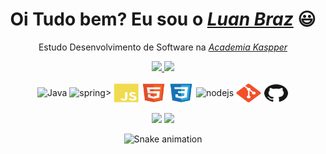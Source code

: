 <div>
  <h1 align="center">Oi Tudo bem? Eu sou o <a href="https://www.linkedin.com/in/luanbraz/"><i>Luan Braz</i></a> 😃️</h1>
  <p align="center">Estudo Desenvolvimento de Software na <a href="https://academia.kaspper.com/"><i>Academia Kaspper</i></a>
<!-- <h1 align="center"> 
  Academia Kaspper
</h1>

<p align="center"><i>"A academia Kaspper é um projeto que apoia a formação de novos talentos e a atualização dos profissionais mais experientes no mercado de TI."</i></p> -->

<div align="center">
  <a href="https://github.com/luanbrazz">
    <img height="150em" src="https://github-readme-stats.vercel.app/api?username=luanbrazz&count_private=true&include_all_commits=true&show_icons=true&theme=dracula&hide_border=false&show_owner=true"/>
    <img height="150em" src="https://github-readme-stats.vercel.app/api/top-langs/?username=luanbrazz&theme=dracula&hide_border=false&&layout=compact"/>
  </a>
</div>

<div align="center" valign="top"><br>
  <img align="center" alt="Java" height="40" width="40" src="https://cdn.jsdelivr.net/gh/devicons/devicon/icons/java/java-original-wordmark.svg" >
  <img align="center" alt="spring" height="40" width="40" <img src="https://cdn.jsdelivr.net/gh/devicons/devicon/icons/spring/spring-original-wordmark.svg" />>
  <img align="center" alt="Js" height="30" width="40" src="https://raw.githubusercontent.com/devicons/devicon/master/icons/javascript/javascript-plain.svg">
  <img align="center" alt="HTML" height="30" width="40" src="https://raw.githubusercontent.com/devicons/devicon/master/icons/html5/html5-original.svg">
  <img align="center" alt="CSS" height="30" width="40" src="https://raw.githubusercontent.com/devicons/devicon/master/icons/css3/css3-original.svg">
  <img align="center" alt="nodejs" height="30" width="40" src="https://cdn.worldvectorlogo.com/logos/nodejs-icon.svg">
  <img align="center" alt="git" height="30" width="40" src="https://raw.githubusercontent.com/devicons/devicon/master/icons/git/git-original.svg">
  <img align="center" alt="github" height="30" width="40" src="https://raw.githubusercontent.com/devicons/devicon/master/icons/github/github-original.svg">
</div><br>

<div align="center">
  <a href="https://www.linkedin.com/in/luanbraz/" target="_blank"><img src="https://img.shields.io/badge/-LinkedIn-%230077B5?style=for-the-badge&logo=linkedin&logoColor=white" target="_blank"></a> 
  <a href="mailto:luan_silvacpv@hotmail.com"><img src="https://img.shields.io/badge/-Gmail-%23333?style=for-the-badge&logo=gmail&logoColor=white" target="_blank"></a>
</div>

<div align="center">
  
  ![Snake animation](https://github.com/danielbped/danielbped/blob/output/github-contribution-grid-snake.svg)
  
</div>

